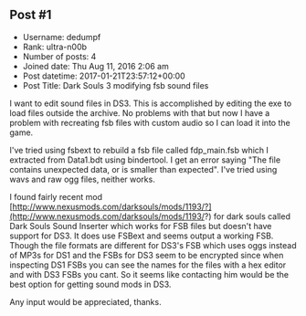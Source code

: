 ## Post #1
- Username: dedumpf
- Rank: ultra-n00b
- Number of posts: 4
- Joined date: Thu Aug 11, 2016 2:06 am
- Post datetime: 2017-01-21T23:57:12+00:00
- Post Title: Dark Souls 3 modifying fsb sound files

I want to edit sound files in DS3. This is accomplished by editing the exe to load files outside the archive. No problems with that but now I have a problem with recreating  fsb files with custom audio so I can load it into the game.

I've tried using fsbext to rebuild a fsb file called fdp_main.fsb which I extracted from Data1.bdt using bindertool. I get an error saying "The file contains unexpected data, or is smaller than expected". I've tried using wavs and raw ogg files, neither works.

I found fairly recent mod [http://www.nexusmods.com/darksouls/mods/1193/?](http://www.nexusmods.com/darksouls/mods/1193/?) for dark souls called Dark Souls Sound Inserter which works for FSB files but doesn't have support for DS3. It does use FSBext and seems output a working FSB. Though the file formats are different for DS3's FSB which uses oggs instead of MP3s for DS1 and the FSBs for DS3 seem to be encrypted since when inspecting DS1 FSBs you can see the names for the files with a hex editor and with DS3 FSBs you cant. So it seems like contacting him would be the best option for getting sound mods in DS3.

Any input would be appreciated, thanks.
